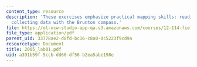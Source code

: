 ```yaml
---
content_type: resource
description: 'These exercises emphasize practical mapping skills: reading maps and
  collecting data with the Brunton compass.'
file: https://ol-ocw-studio-app-qa.s3.amazonaws.com/courses/12-114-field-geology-i-fall-2005/a391b59f5ccbdd60df56b2ea5abe198e_2005_lab01.pdf
file_type: application/pdf
parent_uid: 33778ae2-d8fd-bc16-c8a0-0c5223f9cd9a
resourcetype: Document
title: 2005_lab01.pdf
uid: a391b59f-5ccb-dd60-df56-b2ea5abe198e
---
```

